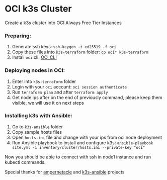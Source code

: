 # OCI k3s Cluster

Create a k3s cluster into OCI Always Free Tier Instances

### Preparing:

1. Generate ssh keys: `ssh-keygen -t ed25519 -f oci`
2. Copy these files into `k3s-terraform` folder: `cp oci* k3s-terraform`
3. Install `oci` cli: [OCI CLI](https://docs.oracle.com/en-us/iaas/Content/API/SDKDocs/cliinstall.htm)

### Deploying nodes in OCI:

1. Enter into `k3s-terraform` folder
2. Login with your `oci` account: `oci session authenticate`
3. Run `terraform plan` and after `terraform apply`
4. Get node ips after on the end of previously command, please keep them visible, we will use it on next steps

### Installing k3s with Ansible:

1. Go to `k3s-ansible` folder
2. Copy sample hosts files
3. Open `hosts.ini` file and change with your ips from oci node deployment
4. Run Ansible playbook to install and configure k3s: `ansible-playbook site.yml -i inventory/cluster/hosts.ini --private-key "oci"`

Now you should be able to connect with ssh in node1 instance and run kubectl commands.

Special thanks for [ampernetacle](https://github.com/jpetazzo/ampernetacle) and [k3s-ansible](https://github.com/k3s-io/k3s-ansible) projects